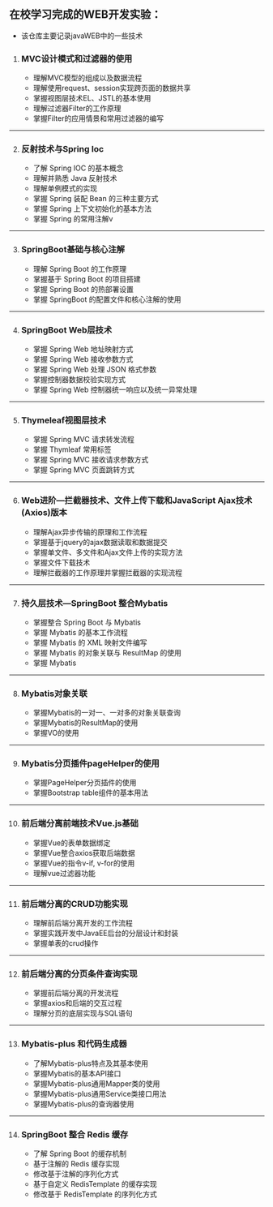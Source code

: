 ## 在校学习完成的WEB开发实验：
* 该仓库主要记录javaWEB中的一些技术  

1. ### MVC设计模式和过滤器的使用
    - 理解MVC模型的组成以及数据流程
    - 理解使用request、session实现跨页面的数据共享
    - 掌握视图层技术EL、JSTL的基本使用
    - 理解过滤器Filter的工作原理
    - 掌握Filter的应用情景和常用过滤器的编写
----------
2. ### 反射技术与Spring Ioc
    - 了解 Spring IOC 的基本概念
    - 理解并熟悉 Java 反射技术
    - 理解单例模式的实现
    - 掌握 Spring 装配 Bean 的三种主要方式
    - 掌握 Spring 上下文初始化的基本方法
    - 掌握 Spring 的常用注解v
----------
3. ### SpringBoot基础与核心注解
    - 理解 Spring Boot 的工作原理
    - 掌握基于 Spring Boot 的项目搭建
    - 掌握 Spring Boot 的热部署设置
    - 掌握 SpringBoot 的配置文件和核心注解的使用
----------
4. ### SpringBoot Web层技术
    - 掌握 Spring Web 地址映射方式
    - 掌握 Spring Web 接收参数方式
    - 掌握 Spring Web 处理 JSON 格式参数
    - 掌握控制器数据校验实现方式
    - 掌握 Spring Web 控制器统一响应以及统一异常处理
----------
5. ### Thymeleaf视图层技术
    - 掌握 Spring MVC 请求转发流程
    - 掌握 Thymleaf 常用标签
    - 掌握 Spring MVC 接收请求参数方式
    - 掌握 Spring MVC 页面跳转方式
----------
6. ### Web进阶—拦截器技术、文件上传下载和JavaScript Ajax技术(Axios)版本
    - 理解Ajax异步传输的原理和工作流程
    - 掌握基于jquery的ajax数据读取和数据提交
    - 掌握单文件、多文件和Ajax文件上传的实现方法
    - 掌握文件下载技术
    - 理解拦截器的工作原理并掌握拦截器的实现流程
----------
7. ### 持久层技术—SpringBoot 整合Mybatis
    - 掌握整合 Spring Boot 与 Mybatis
    - 掌握 Mybatis 的基本工作流程
    - 掌握 Mybatis 的 XML 映射文件编写
    - 掌握 Mybatis 的对象关联与 ResultMap 的使用
    - 掌握 Mybatis 
----------
8. ### Mybatis对象关联
    - 掌握Mybatis的一对一、一对多的对象关联查询
    - 掌握Mybatis的ResultMap的使用
    - 掌握VO的使用
----------
9. ### Mybatis分页插件pageHelper的使用
    - 掌握PageHelper分页插件的使用
    - 掌握Bootstrap table组件的基本用法
----------
10. ### 前后端分离前端技术Vue.js基础
    - 掌握Vue的表单数据绑定
    - 掌握Vue整合axios获取后端数据
    - 掌握Vue的指令v-if, v-for的使用
    - 理解vue过滤器功能
----------
11. ### 前后端分离的CRUD功能实现
    - 理解前后端分离开发的工作流程
    - 掌握实践开发中JavaEE后台的分层设计和封装
    - 掌握单表的crud操作  
----------
12. ### 前后端分离的分页条件查询实现
    - 掌握前后端分离的开发流程
    - 掌握axios和后端的交互过程
    - 理解分页的底层实现与SQL语句
----------
13. ### Mybatis-plus 和代码生成器
    - 了解Mybatis-plus特点及其基本使用
    - 掌握Mybatis的基本API接口
    - 掌握Mybatis-plus通用Mapper类的使用
    - 掌握Mybatis-plus通用Service类接口用法
    - 掌握Mybatis-plus的查询器使用
----------
14. ### SpringBoot 整合 Redis 缓存
    - 了解 Spring Boot 的缓存机制
    - 基于注解的 Redis 缓存实现
    - 修改基于注解的序列化方式
    - 基于自定义 RedisTemplate 的缓存实现
    - 修改基于 RedisTemplate 的序列化方式


